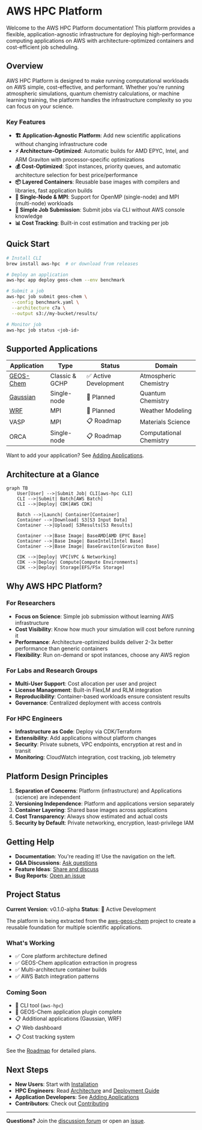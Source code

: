 # AWS HPC Platform

Welcome to the AWS HPC Platform documentation! This platform provides a flexible, application-agnostic infrastructure for deploying high-performance computing applications on AWS with architecture-optimized containers and cost-efficient job scheduling.

## Overview

AWS HPC Platform is designed to make running computational workloads on AWS simple, cost-effective, and performant. Whether you're running atmospheric simulations, quantum chemistry calculations, or machine learning training, the platform handles the infrastructure complexity so you can focus on your science.

### Key Features

- **🏗️ Application-Agnostic Platform**: Add new scientific applications without changing infrastructure code
- **⚡ Architecture-Optimized**: Automatic builds for AMD EPYC, Intel, and ARM Graviton with processor-specific optimizations
- **💰 Cost-Optimized**: Spot instances, priority queues, and automatic architecture selection for best price/performance
- **📦 Layered Containers**: Reusable base images with compilers and libraries, fast application builds
- **🔧 Single-Node & MPI**: Support for OpenMP (single-node) and MPI (multi-node) workloads
- **🎯 Simple Job Submission**: Submit jobs via CLI without AWS console knowledge
- **📊 Cost Tracking**: Built-in cost estimation and tracking per job

## Quick Start

```bash
# Install CLI
brew install aws-hpc  # or download from releases

# Deploy an application
aws-hpc app deploy geos-chem --env benchmark

# Submit a job
aws-hpc job submit geos-chem \
  --config benchmark.yaml \
  --architecture c7a \
  --output s3://my-bucket/results/

# Monitor job
aws-hpc job status <job-id>
```

## Supported Applications

| Application | Type | Status | Domain |
|------------|------|--------|--------|
| [GEOS-Chem](user-guides/applications/geos-chem.md) | Classic & GCHP | ✅ Active Development | Atmospheric Chemistry |
| [Gaussian](user-guides/applications/gaussian.md) | Single-node | 🚧 Planned | Quantum Chemistry |
| [WRF](user-guides/applications/wrf.md) | MPI | 🚧 Planned | Weather Modeling |
| VASP | MPI | 📋 Roadmap | Materials Science |
| ORCA | Single-node | 📋 Roadmap | Computational Chemistry |

Want to add your application? See [Adding Applications](platform/adding-applications.md).

## Architecture at a Glance

```mermaid
graph TB
    User[User] -->|Submit Job| CLI[aws-hpc CLI]
    CLI -->|Submit| Batch[AWS Batch]
    CLI -->|Deploy| CDK[AWS CDK]

    Batch -->|Launch| Container[Container]
    Container -->|Download| S3[S3 Input Data]
    Container -->|Upload| S3Results[S3 Results]

    Container -->|Base Image| BaseAMD[AMD EPYC Base]
    Container -->|Base Image| BaseIntel[Intel Base]
    Container -->|Base Image| BaseGraviton[Graviton Base]

    CDK -->|Deploy| VPC[VPC & Networking]
    CDK -->|Deploy| Compute[Compute Environments]
    CDK -->|Deploy| Storage[EFS/FSx Storage]
```

## Why AWS HPC Platform?

### For Researchers

- **Focus on Science**: Simple job submission without learning AWS infrastructure
- **Cost Visibility**: Know how much your simulation will cost before running it
- **Performance**: Architecture-optimized builds deliver 2-3x better performance than generic containers
- **Flexibility**: Run on-demand or spot instances, choose any AWS region

### For Labs and Research Groups

- **Multi-User Support**: Cost allocation per user and project
- **License Management**: Built-in FlexLM and RLM integration
- **Reproducibility**: Container-based workloads ensure consistent results
- **Governance**: Centralized deployment with access controls

### For HPC Engineers

- **Infrastructure as Code**: Deploy via CDK/Terraform
- **Extensibility**: Add applications without platform changes
- **Security**: Private subnets, VPC endpoints, encryption at rest and in transit
- **Monitoring**: CloudWatch integration, cost tracking, job telemetry

## Platform Design Principles

1. **Separation of Concerns**: Platform (infrastructure) and Applications (science) are independent
2. **Versioning Independence**: Platform and applications version separately
3. **Container Layering**: Shared base images across applications
4. **Cost Transparency**: Always show estimated and actual costs
5. **Security by Default**: Private networking, encryption, least-privilege IAM

## Getting Help

- **Documentation**: You're reading it! Use the navigation on the left.
- **Q&A Discussions**: [Ask questions](https://github.com/scttfrdmn/aws-hpc/discussions/categories/q-a)
- **Feature Ideas**: [Share and discuss](https://github.com/scttfrdmn/aws-hpc/discussions/categories/ideas)
- **Bug Reports**: [Open an issue](https://github.com/scttfrdmn/aws-hpc/issues/new/choose)

## Project Status

**Current Version**: v0.1.0-alpha
**Status**: 🚧 Active Development

The platform is being extracted from the [aws-geos-chem](https://github.com/scttfrdmn/aws-geos-chem) project to create a reusable foundation for multiple scientific applications.

### What's Working

- ✅ Core platform architecture defined
- ✅ GEOS-Chem application extraction in progress
- ✅ Multi-architecture container builds
- ✅ AWS Batch integration patterns

### Coming Soon

- 🚧 CLI tool (`aws-hpc`)
- 🚧 GEOS-Chem application plugin complete
- 📋 Additional applications (Gaussian, WRF)
- 📋 Web dashboard
- 📋 Cost tracking system

See the [Roadmap](https://github.com/scttfrdmn/aws-hpc/blob/main/ROADMAP.md) for detailed plans.

## Next Steps

- **New Users**: Start with [Installation](getting-started/installation.md)
- **HPC Engineers**: Read [Architecture](platform/architecture.md) and [Deployment Guide](infrastructure/deployment.md)
- **Application Developers**: See [Adding Applications](platform/adding-applications.md)
- **Contributors**: Check out [Contributing](development/contributing.md)

---

**Questions?** Join the [discussion forum](https://github.com/scttfrdmn/aws-hpc/discussions) or open an [issue](https://github.com/scttfrdmn/aws-hpc/issues).
